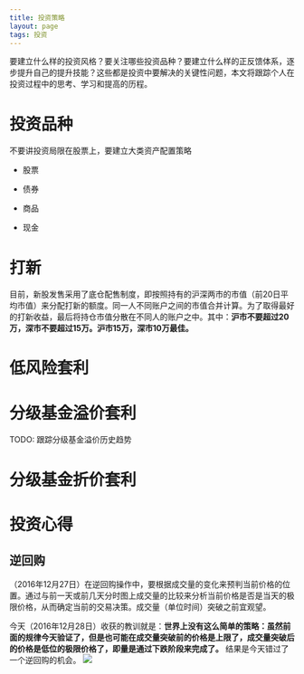 ```yaml
---
title: 投资策略
layout: page
tags: 投资
---
```


要建立什么样的投资风格？要关注哪些投资品种？要建立什么样的正反馈体系，逐步提升自己的提升技能？这些都是投资中要解决的关键性问题，本文将跟踪个人在投资过程中的思考、学习和提高的历程。

# 投资品种

不要讲投资局限在股票上，要建立大类资产配置策略

- 股票

- 债券

- 商品

- 现金

# 打新

目前，新股发售采用了底仓配售制度，即按照持有的沪深两市的市值（前20日平均市值）来分配打新的额度。同一人不同账户之间的市值合并计算。为了取得最好的打新收益，最后将持仓市值分散在不同人的账户之中。其中：**沪市不要超过20万，深市不要超过15万。沪市15万，深市10万最佳。**

# 低风险套利

# 分级基金溢价套利

TODO: 跟踪分级基金溢价历史趋势

# 分级基金折价套利

# 投资心得

## 逆回购

（2016年12月27日）在逆回购操作中，要根据成交量的变化来预判当前价格的位置。通过与前一天或前几天分时图上成交量的比较来分析当前价格是否是当天的极限价格，从而确定当前的交易决策。成交量（单位时间）突破之前宜观望。

今天（2016年12月28日）收获的教训就是：**世界上没有这么简单的策略：虽然前面的规律今天验证了，但是也可能在成交量突破前的价格是上限了，成交量突破后的价格是低位的极限价格了，即量是通过下跌阶段来完成了。** 结果是今天错过了一个逆回购的机会。 ![](http://7xonmk.com1.z0.glb.clouddn.com/2016-12-28_16-58-35.jpg)

